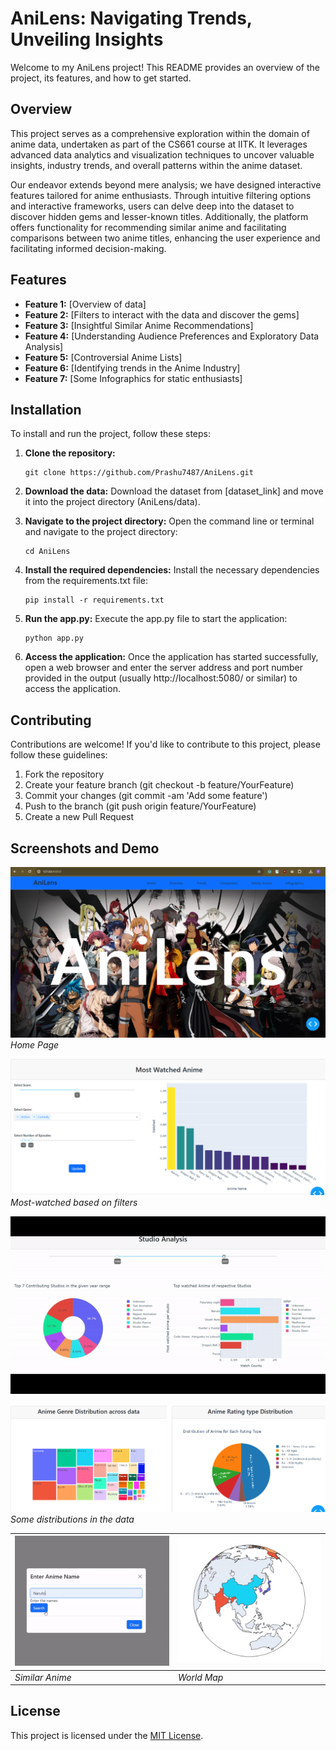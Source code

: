 # AniLens: Navigating Trends, Unveiling Insights

Welcome to my AniLens project! This README provides an overview of the project, its features, and how to get started.

## Overview
This project serves as a comprehensive exploration within the domain of anime data, undertaken as part of the CS661 course at IITK. It leverages advanced data analytics and visualization techniques to uncover valuable insights, industry trends, and overall patterns within the anime dataset.

Our endeavor extends beyond mere analysis; we have designed interactive features tailored for anime enthusiasts. Through intuitive filtering options and interactive frameworks, users can delve deep into the dataset to discover hidden gems and lesser-known titles. Additionally, the platform offers functionality for recommending similar anime and facilitating comparisons between two anime titles, enhancing the user experience and facilitating informed decision-making.

## Features
- **Feature 1:** [Overview of data]
- **Feature 2:** [Filters to interact with the data and discover the gems]
- **Feature 3:** [Insightful Similar Anime Recommendations]
- **Feature 4:** [Understanding Audience Preferences and Exploratory Data Analysis]
- **Feature 5:** [Controversial Anime Lists]
- **Feature 6:** [Identifying trends in the Anime Industry]
- **Feature 7:** [Some Infographics for static enthusiasts]

## Installation

To install and run the project, follow these steps:

1. **Clone the repository:** 
   ```shell
   git clone https://github.com/Prashu7487/AniLens.git
   ```
2. **Download the data:** 
   Download the dataset from [dataset_link] and move it into the project directory (AniLens/data).

3. **Navigate to the project directory:** 
   Open the command line or terminal and navigate to the project directory:
   ```shell
   cd AniLens
   ```
4. **Install the required dependencies:** 
   Install the necessary dependencies from the requirements.txt file:
   ```shell
   pip install -r requirements.txt
   ```
5. **Run the app.py:** 
   Execute the app.py file to start the application:
   ```shell
   python app.py
   ```
6. **Access the application:** 
   Once the application has started successfully, open a web browser and enter the server address and port number provided in the output (usually http://localhost:5080/ or similar) to access the application.

## Contributing

Contributions are welcome! If you'd like to contribute to this project, please follow these guidelines:
1. Fork the repository
2. Create your feature branch (git checkout -b feature/YourFeature)
3. Commit your changes (git commit -am 'Add some feature')
4. Push to the branch (git push origin feature/YourFeature)
5. Create a new Pull Request

## Screenshots and Demo

![Screenshot 1](/demo/home.png)
*Home Page*

![Screenshot 2](/demo/top_anime.png)
*Most-watched based on filters*

<img src="/demo/studio_analysis.gif" alt="Demo" width="800">

![Screenshot 3](/demo/static_graphs.png)
*Some distributions in the data*

| ![Demo 1](/demo/similar_anime.gif) | ![Demo 2](/demo/world_map.gif) |
|-------------------------------------|---------------------------------|
| *Similar Anime*                     | *World Map*                     |

## License

This project is licensed under the [MIT License](LICENSE).